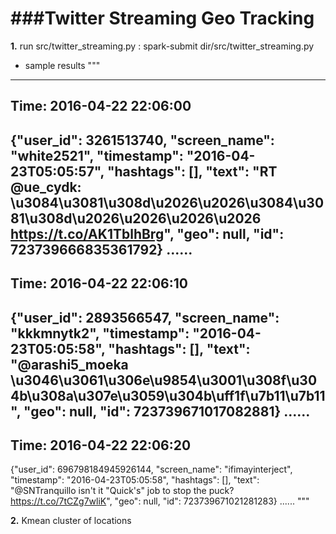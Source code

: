 ###Twitter Streaming Geo Tracking
===========================================
**1.** run src/twitter_streaming.py : spark-submit dir/src/twitter_streaming.py
- sample results
"""
-------------------------------------------
Time: 2016-04-22 22:06:00
-------------------------------------------
{"user_id": 3261513740, "screen_name": "white2521", "timestamp": "2016-04-23T05:05:57", "hashtags": [], "text": "RT @ue_cydk: \u3084\u3081\u308d\u2026\u2026\u3084\u3081\u308d\u2026\u2026\u2026\u2026 https://t.co/AK1TblhBrg", "geo": null, "id": 723739666835361792}
......
-------------------------------------------
Time: 2016-04-22 22:06:10
-------------------------------------------
{"user_id": 2893566547, "screen_name": "kkkmnytk2", "timestamp": "2016-04-23T05:05:58", "hashtags": [], "text": "@arashi5_moeka \u3046\u3061\u306e\u9854\u3001\u308f\u304b\u308a\u307e\u3059\u304b\uff1f\u7b11\u7b11", "geo": null, "id": 723739671017082881}
......
-------------------------------------------
Time: 2016-04-22 22:06:20
-------------------------------------------
{"user_id": 696798184945926144, "screen_name": "ifimayinterject", "timestamp": "2016-04-23T05:05:58", "hashtags": [], "text": "@SNTranquillo isn't it \"Quick's\" job to stop the puck? https://t.co/7tCZg7wliK", "geo": null, "id": 723739671021281283}
......
"""

**2.** Kmean cluster of locations

